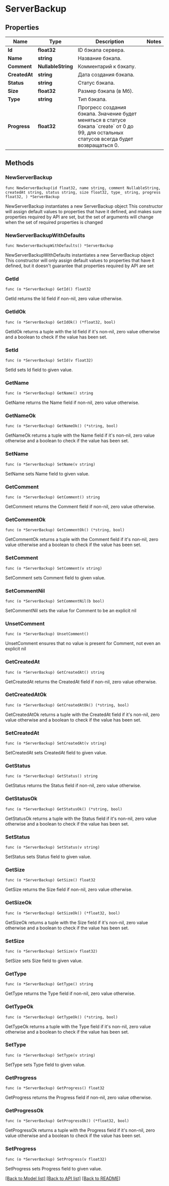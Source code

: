 # ServerBackup

## Properties

Name | Type | Description | Notes
------------ | ------------- | ------------- | -------------
**Id** | **float32** | ID бэкапа сервера. | 
**Name** | **string** | Название бэкапа. | 
**Comment** | **NullableString** | Комментарий к бэкапу. | 
**CreatedAt** | **string** | Дата создания бэкапа. | 
**Status** | **string** | Статус бэкапа. | 
**Size** | **float32** | Размер бэкапа (в Мб). | 
**Type** | **string** | Тип бэкапа. | 
**Progress** | **float32** | Прогресс создания бэкапа. Значение будет меняться в статусе бэкапа &#x60;create&#x60; от 0 до 99, для остальных статусов всегда будет возвращаться 0. | 

## Methods

### NewServerBackup

`func NewServerBackup(id float32, name string, comment NullableString, createdAt string, status string, size float32, type_ string, progress float32, ) *ServerBackup`

NewServerBackup instantiates a new ServerBackup object
This constructor will assign default values to properties that have it defined,
and makes sure properties required by API are set, but the set of arguments
will change when the set of required properties is changed

### NewServerBackupWithDefaults

`func NewServerBackupWithDefaults() *ServerBackup`

NewServerBackupWithDefaults instantiates a new ServerBackup object
This constructor will only assign default values to properties that have it defined,
but it doesn't guarantee that properties required by API are set

### GetId

`func (o *ServerBackup) GetId() float32`

GetId returns the Id field if non-nil, zero value otherwise.

### GetIdOk

`func (o *ServerBackup) GetIdOk() (*float32, bool)`

GetIdOk returns a tuple with the Id field if it's non-nil, zero value otherwise
and a boolean to check if the value has been set.

### SetId

`func (o *ServerBackup) SetId(v float32)`

SetId sets Id field to given value.


### GetName

`func (o *ServerBackup) GetName() string`

GetName returns the Name field if non-nil, zero value otherwise.

### GetNameOk

`func (o *ServerBackup) GetNameOk() (*string, bool)`

GetNameOk returns a tuple with the Name field if it's non-nil, zero value otherwise
and a boolean to check if the value has been set.

### SetName

`func (o *ServerBackup) SetName(v string)`

SetName sets Name field to given value.


### GetComment

`func (o *ServerBackup) GetComment() string`

GetComment returns the Comment field if non-nil, zero value otherwise.

### GetCommentOk

`func (o *ServerBackup) GetCommentOk() (*string, bool)`

GetCommentOk returns a tuple with the Comment field if it's non-nil, zero value otherwise
and a boolean to check if the value has been set.

### SetComment

`func (o *ServerBackup) SetComment(v string)`

SetComment sets Comment field to given value.


### SetCommentNil

`func (o *ServerBackup) SetCommentNil(b bool)`

 SetCommentNil sets the value for Comment to be an explicit nil

### UnsetComment
`func (o *ServerBackup) UnsetComment()`

UnsetComment ensures that no value is present for Comment, not even an explicit nil
### GetCreatedAt

`func (o *ServerBackup) GetCreatedAt() string`

GetCreatedAt returns the CreatedAt field if non-nil, zero value otherwise.

### GetCreatedAtOk

`func (o *ServerBackup) GetCreatedAtOk() (*string, bool)`

GetCreatedAtOk returns a tuple with the CreatedAt field if it's non-nil, zero value otherwise
and a boolean to check if the value has been set.

### SetCreatedAt

`func (o *ServerBackup) SetCreatedAt(v string)`

SetCreatedAt sets CreatedAt field to given value.


### GetStatus

`func (o *ServerBackup) GetStatus() string`

GetStatus returns the Status field if non-nil, zero value otherwise.

### GetStatusOk

`func (o *ServerBackup) GetStatusOk() (*string, bool)`

GetStatusOk returns a tuple with the Status field if it's non-nil, zero value otherwise
and a boolean to check if the value has been set.

### SetStatus

`func (o *ServerBackup) SetStatus(v string)`

SetStatus sets Status field to given value.


### GetSize

`func (o *ServerBackup) GetSize() float32`

GetSize returns the Size field if non-nil, zero value otherwise.

### GetSizeOk

`func (o *ServerBackup) GetSizeOk() (*float32, bool)`

GetSizeOk returns a tuple with the Size field if it's non-nil, zero value otherwise
and a boolean to check if the value has been set.

### SetSize

`func (o *ServerBackup) SetSize(v float32)`

SetSize sets Size field to given value.


### GetType

`func (o *ServerBackup) GetType() string`

GetType returns the Type field if non-nil, zero value otherwise.

### GetTypeOk

`func (o *ServerBackup) GetTypeOk() (*string, bool)`

GetTypeOk returns a tuple with the Type field if it's non-nil, zero value otherwise
and a boolean to check if the value has been set.

### SetType

`func (o *ServerBackup) SetType(v string)`

SetType sets Type field to given value.


### GetProgress

`func (o *ServerBackup) GetProgress() float32`

GetProgress returns the Progress field if non-nil, zero value otherwise.

### GetProgressOk

`func (o *ServerBackup) GetProgressOk() (*float32, bool)`

GetProgressOk returns a tuple with the Progress field if it's non-nil, zero value otherwise
and a boolean to check if the value has been set.

### SetProgress

`func (o *ServerBackup) SetProgress(v float32)`

SetProgress sets Progress field to given value.



[[Back to Model list]](../README.md#documentation-for-models) [[Back to API list]](../README.md#documentation-for-api-endpoints) [[Back to README]](../README.md)


